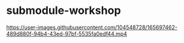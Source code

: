 # submodule-workshop

https://user-images.githubusercontent.com/104548728/165697462-489d880f-94b4-43ed-97bf-5535fa0edf44.mp4

